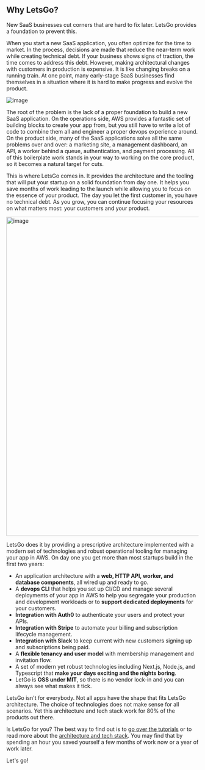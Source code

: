 ## Why LetsGo?

New SaaS businesses cut corners that are hard to fix later. LetsGo provides a foundation to prevent this.

When you start a new SaaS application, you often optimize for the time to market. In the process, decisions are made that reduce the near-term work while creating technical debt. If your business shows signs of traction, the time comes to address this debt. However, making architectural changes with customers in production is expensive. It is like changing breaks on a running train. At one point, many early-stage SaaS businesses find themselves in a situation where it is hard to make progress and evolve the product.

![image](https://github.com/tjanczuk/letsgo/assets/822369/86a44b85-00da-49a7-b91f-7bc71d4406b1)

The root of the problem is the lack of a proper foundation to build a new SaaS application. On the operations side, AWS provides a fantastic set of building blocks to create your app from, but you still have to write a lot of code to combine them all and engineer a proper devops experience around. On the product side, many of the SaaS applications solve all the same problems over and over: a marketing site, a management dashboard, an API, a worker behind a queue, authentication, and payment processing. All of this boilerplate work stands in your way to working on the core product, so it becomes a natural target for cuts.

This is where LetsGo comes in. It provides the architecture and the tooling that will put your startup on a solid foundation from day one. It helps you save months of work leading to the launch while allowing you to focus on the essence of your product. The day you let the first customer in, you have no technical debt. As you grow, you can continue focusing your resources on what matters most: your customers and your product.

<img width="837" alt="image" src="https://github.com/tjanczuk/letsgo/assets/822369/f7fe2317-d7de-4698-b093-416a52a1a145">

LetsGo does it by providing a prescriptive architecture implemented with a modern set of technologies and robust operational tooling for managing your app in AWS. On day one you get more than most startups build in the first two years:

- An application architecture with a **web, HTTP API, worker, and database components**, all wired up and ready to go.
- A **devops CLI** that helps you set up CI/CD and manage several deployments of your app in AWS to help you segregate your production and development workloads or to **support dedicated deployments** for your customers.
- **Integration with Auth0** to authenticate your users and protect your APIs.
- **Integration with Stripe** to automate your billing and subscription lifecycle management.
- **Integration with Slack** to keep current with new customers signing up and subscriptions being paid.
- A **flexible tenancy and user model** with membership management and invitation flow.
- A set of modern yet robust technologies including Next.js, Node.js, and Typescript that **make your days exciting and the nights boring**.
- LetGo is **OSS under MIT**, so there is no vendor lock-in and you can always see what makes it tick.

LetsGo isn't for everybody. Not all apps have the shape that fits LetsGo architecture. The choice of technologies does not make sense for all scenarios. Yet this architecture and tech stack work for 80% of the products out there.

Is LetsGo for you? The best way to find out is to [go over the tutorials](../README.md#tutorials) or to read more about the [architecture and tech stack](./architecture-and-technology-choices.md). You may find that by spending an hour you saved yourself a few months of work now or a year of work later.

Let's go!
